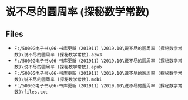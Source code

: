 # 说不尽的圆周率 (探秘数学常数)

## Files

- `F:/5000G电子书\06-书库更新（201911）\2019.10\说不尽的圆周率 (探秘数学常数)\说不尽的圆周率 (探秘数学常数).azw3`
- `F:/5000G电子书\06-书库更新（201911）\2019.10\说不尽的圆周率 (探秘数学常数)\说不尽的圆周率 (探秘数学常数).epub`
- `F:/5000G电子书\06-书库更新（201911）\2019.10\说不尽的圆周率 (探秘数学常数)\说不尽的圆周率 (探秘数学常数).mobi`
- `F:/5000G电子书\06-书库更新（201911）\2019.10\说不尽的圆周率 (探秘数学常数)\files.txt`
